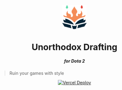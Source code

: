 <p align="center">
    <img src="public/firebook.svg" width="80" height="80" />
    <h1 align="center">Unorthodox Drafting</h1>
    <h5 align="center">for Dota 2</h5>
</p>

> Ruin your games with style

<p align="center">
    <a href="https://therealsujitk-vercel-badge.vercel.app/?app=unorthodox-drafting&style=flat-square"><img src="https://therealsujitk-vercel-badge.vercel.app/?app=unorthodox-drafting&style=flat-square" alt="Vercel Deploy"></a>
</p>